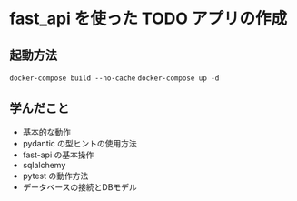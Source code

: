 # fast_api を使った TODO アプリの作成

## 起動方法

`docker-compose build --no-cache`
`docker-compose up -d`

## 学んだこと

- 基本的な動作
- pydantic の型ヒントの使用方法
- fast-api の基本操作
- sqlalchemy
- pytest の動作方法
- データベースの接続とDBモデル
